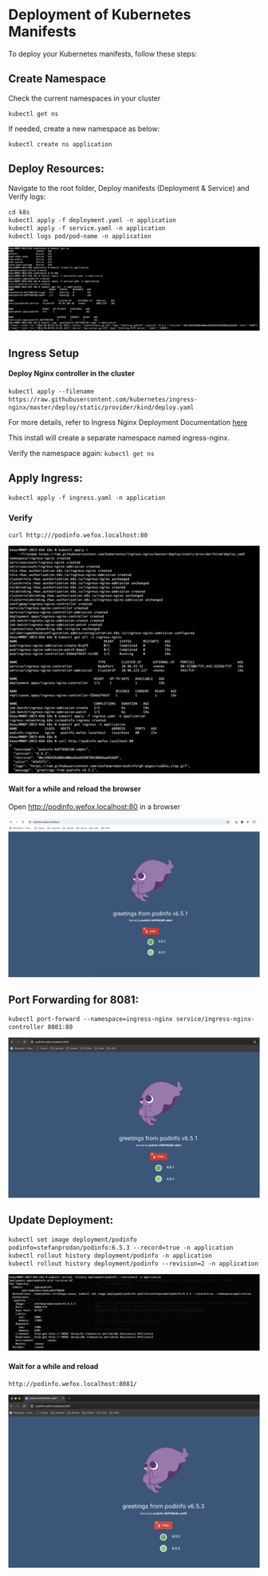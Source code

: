 # Deployment of Kubernetes Manifests

To deploy your Kubernetes manifests, follow these steps:

## Create Namespace
Check the current namespaces in your cluster

``` 
kubectl get ns
```

If needed, create a new namespace as below:

```
kubectl create ns application
```

## Deploy Resources:
Navigate to the root folder, Deploy manifests (Deployment & Service) and Verify logs: 

```
cd k8s
kubectl apply -f deployment.yaml -n application
kubectl apply -f service.yaml -n application
kubectl logs pod/pod-name -n application

```
 ![Alt text](image-1.png)

## Ingress Setup
#### Deploy Nginx controller in the cluster 
``` 
kubectl apply --filename https://raw.githubusercontent.com/kubernetes/ingress-nginx/master/deploy/static/provider/kind/deploy.yaml
```

For more details, refer to Ingress Nginx Deployment Documentation [here](https://kubernetes.github.io/ingress-nginx/deploy/)

This install will create a separate namespace named ingress-nginx.

Verify the namespace again: ``` kubectl get ns ```

## Apply Ingress: 
``` 
kubectl apply -f ingress.yaml -n application 
```

### Verify 

``` 
curl http:///podinfo.wefox.localhost:80
```

![Alt text](image-2.png)

#### Wait for a while and reload the browser
Open http://podinfo.wefox.localhost:80 in a browser

 ![Alt text](image-3.png)

## Port Forwarding for 8081:
``` 
kubectl port-forward --namespace=ingress-nginx service/ingress-nginx-controller 8081:80 
```
![Alt text](image-4.png)

## Update Deployment:

``` 
kubectl set image deployment/podinfo podinfo=stefanprodan/podinfo:6.5.3 --record=true -n application
kubectl rollout history deployment/podinfo -n application
kubectl rollout history deployment/podinfo --revision=2 -n application 
```
![Alt text](image-5.png)

#### Wait for a while and reload 
``` 
http://podinfo.wefox.localhost:8081/ 
```
![Alt text](image-6.png)
